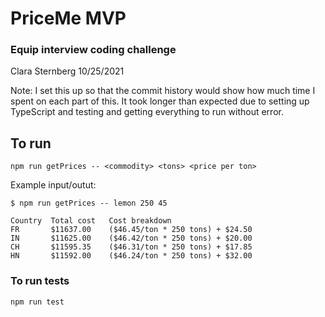 # PriceMe MVP

### Equip interview coding challenge

Clara Sternberg
10/25/2021

Note: I set this up so that the commit history would show how much time I spent on each part of this. It took longer than expected due to setting up TypeScript and testing and getting everything to run without error.

## To run

`npm run getPrices -- <commodity> <tons> <price per ton>`

Example input/outut:
```
$ npm run getPrices -- lemon 250 45

Country  Total cost   Cost breakdown
FR       $11637.00    ($46.45/ton * 250 tons) + $24.50
IN       $11625.00    ($46.42/ton * 250 tons) + $20.00
CH       $11595.35    ($46.31/ton * 250 tons) + $17.85
HN       $11592.00    ($46.24/ton * 250 tons) + $32.00
```

### To run tests

`npm run test`
